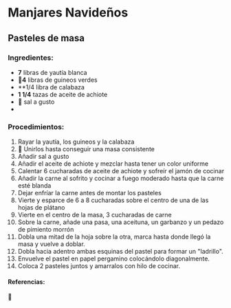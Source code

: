 # Manjares Navideños
## Pasteles de masa
### Ingredientes:
- **7** libras de yautía blanca
- 🍌**4** libras de guineos verdes
- **1/4 libra de calabaza
- __1 1/4__ tazas de aceite de achiote
- 🧂 sal a gusto
- 

### Procedimientos:
1. Rayar la yautía, los guineos y la calabaza
2. 🥣 Unirlos hasta conseguir una masa consistente
3. Añadir sal a gusto
4. Añadir el aceite de achiote y mezclar hasta tener un color uniforme
5. Calentar 6 cucharadas de aceite de achiote y sofreír el jamón de cocinar
6. Añadir la carne al sofrito y cocinar a fuego moderado hasta que la carne esté blanda 
7. Dejar enfríar la carne antes de montar los pasteles
8. Vierte y esparce de 6 a 8 cucharadas sobre el centro de una de las hojas de plátano
9. Vierte en el centro de la masa, 3 cucharadas de carne
10. Sobre la carne, añade una pasa, una aceituna, un garbanzo y un pedazo de pimiento morrón
11. Dobla una mitad de la hoja sobre la otra, marca hasta donde llegó la masa y vuelve a doblar. 
12. Dobla hacia adentro ambas esquinas del pastel para formar un "ladrillo".
13. Envuelve el pastel en papel pergamino colocándolo diagonalmente. 
14. Coloca 2 pasteles juntos y amarralos con hilo de cocinar. 

#### Referencias:
🥛

